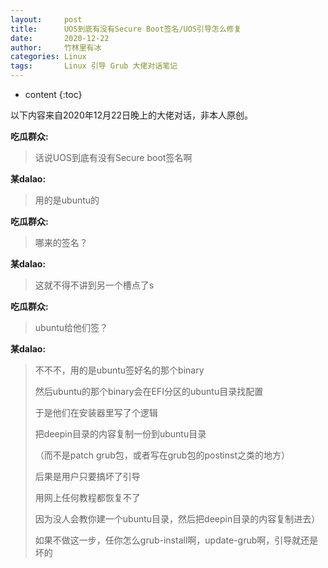 ```yaml
---
layout:     post
title:      UOS到底有没有Secure Boot签名/UOS引导怎么修复
date:       2020-12-22
author:     竹林里有冰
categories: Linux
tags:       Linux 引导 Grub 大佬对话笔记
---
```


* content
{:toc}

以下内容来自2020年12月22日晚上的大佬对话，非本人原创。

**吃瓜群众:**

> 话说UOS到底有没有Secure boot签名啊

**某dalao:**

> 用的是ubuntu的
>

**吃瓜群众:**

> 哪来的签名？

**某dalao:**

> 这就不得不讲到另一个槽点了s
>

**吃瓜群众:**

> ubuntu给他们签？
>

**某dalao:**

> 不不不，用的是ubuntu签好名的那个binary
>
> 然后ubuntu的那个binary会在EFI分区的ubuntu目录找配置
>
> 于是他们在安装器里写了个逻辑
>
> 把deepin目录的内容复制一份到ubuntu目录
>
> （而不是patch grub包，或者写在grub包的postinst之类的地方）
>
> 后果是用户只要搞坏了引导
>
> 用网上任何教程都恢复不了
>
> 因为没人会教你建一个ubuntu目录，然后把deepin目录的内容复制进去）
>
> 如果不做这一步，任你怎么grub-install啊，update-grub啊，引导就还是坏的
>

